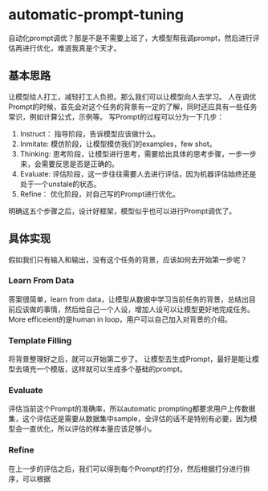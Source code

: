 # automatic-prompt-tuning
自动化prompt调优？那是不是不需要上班了，大模型帮我调prompt，然后进行评估再进行优化，难道我真是个天才。


## 基本思路
让模型给人打工，减轻打工人负担。那么我们可以让模型向人去学习。
人在调优Prompt的时候，首先会对这个任务的背景有一定的了解，同时还应具有一些任务常识，例如计算公式，示例等。
写Prompt的过程可以分为一下几步：
1. Instruct： 指导阶段，告诉模型应该做什么。
2. Inmitate: 模仿阶段，让模型模仿我们的examples，few shot。
3. Thinking: 思考阶段，让模型进行思考，需要给出具体的思考步骤，一步一步来，会需要反思是否是正确的。
4. Evaluate: 评估阶段，这一步往往需要人去进行评估，因为机器评估始终还是处于一个unstale的状态。
5. Refine： 优化阶段，对自己写的Prompt进行优化。

明确这五个步骤之后，设计好框架，模型似乎也可以进行Prompt调优了。

## 具体实现
假如我们只有输入和输出，没有这个任务的背景，应该如何去开始第一步呢？
### Learn From Data
答案很简单，learn from data，让模型从数据中学习当前任务的背景，总结出目前应该做的事情，然后给自己一个人设，增加人设可以让模型更好地完成任务。
More efficeient的是human in loop，用户可以自己加入对背景的介绍。

### Template Filling
将背景整理好之后，就可以开始第二步了。
让模型去生成Prompt，最好是能让模型去填充一个模版，这样就可以生成多个基础的prompt。

### Evaluate
评估当前这个Prompt的准确率，所以automatic prompting都要求用户上传数据集，这个评估还是需要从数据集中sample，全评估的话不是特别有必要，因为模型会一直优化，所以评估的样本量应该足够小。

### Refine
在上一步的评估之后，我们可以得到每个Prompt的打分，然后根据打分进行排序，可以根据


